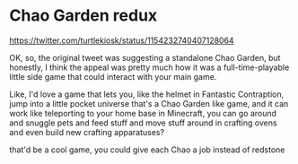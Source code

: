 # Chao Garden redux

https://twitter.com/turtlekiosk/status/1154232740407128064

OK, so, the original tweet was suggesting a standalone Chao Garden, but honestly, I think the appeal was pretty much how it was a full-time-playable little side game that could interact with your main game.

Like, I'd love a game that lets you, like the helmet in Fantastic Contraption, jump into a little pocket universe that's a Chao Garden like game, and it can work like teleporting to your home base in Minecraft, you can go around and snuggle pets and feed stuff and move stuff around in crafting ovens and even build new crafting apparatuses?

that'd be a cool game, you could give each Chao a job instead of redstone
